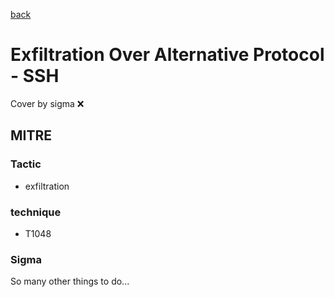 [back](../index.md)
# Exfiltration Over Alternative Protocol - SSH
Cover by sigma :x: 

## MITRE
### Tactic
  - exfiltration

### technique
  - T1048

### Sigma

 So many other things to do...